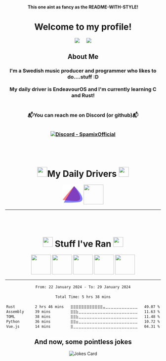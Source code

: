 <h4 align="center"> This one aint as fancy as the README-WITH-STYLE!</h4>




<h1 align="center">Welcome to my profile!</h1>


<div align="center"> 
    <img src="https://github-readme-stats.vercel.app/api?username=SpamixOfficial&theme=gruvbox&show_icons=true)](https://github.com/anuraghazra/github-readme-stats"/>
    &emsp;      
    <img src="https://streak-stats.demolab.com?user=SpamixOfficial&theme=gruvbox&hide_border=true&date_format=%5BY%20%5DM%20j&ring=C78E29&background=45%2C282828%2C0D5314"/>
</div>

<h2 align="center">About Me</h2>
<h3 align="center">

 I'm a Swedish music producer and programmer who likes to do....stuff :D
    <br><br>My daily driver is EndeavourOS and I'm currently learning C and Rust!
<h3>
<div align="center">
<br>
    📬You can reach me on Discord (or github)📬
<br><br>

[![Discord - SpamixOfficial](https://img.shields.io/badge/Discord-SpamixOfficial-7289da?style=for-the-badge&logo=discord&logoColor=FFFFFF)](https://discordapp.com/users/785088537824854046)
</div>
<br><br>

<h1 align="center">
    <img height="32" width="32" src="https://cdn.simpleicons.org/linux/white"/>My Daily Drivers
    <img height="32" width="32" src="https://cdn.simpleicons.org/linux/white"/>
</h1>
<div align="center">
    <img height=64 width=64 src="https://raw.githubusercontent.com/endeavouros-team/endeavouros-theming/master/EndeavourOS-icon.png">
    <img height="64" width="64" src="https://cdn.simpleicons.org/apple/#000000"/>
</div>
<hr>
<br><br>

<h1 align="center">
    <img height="32" width="32" src="https://cdn.simpleicons.org/linux/white"/>
    Stuff I've Ran
    <img height="32" width="32" src="https://cdn.simpleicons.org/linux/white"/>
</h1>

<div align="center">
    <img height="64" width="64" src="https://cdn.simpleicons.org/archlinux/1793D1"/>
    <img height="64" width="64" src="https://cdn.simpleicons.org/fedora/51A2DA"/> 
    <img height="64" width="64" src="https://cdn.simpleicons.org/linuxmint/87CF3E"/> 
    <img height="64" width="64" src="https://cdn.simpleicons.org/freebsd/#AB2B28"/>
    <img height="64" width="64" src="https://cdn.simpleicons.org/ubuntu/#E95420"/>
</div>
<hr>

<div align="center">
<!--START_SECTION:waka-->

```all_time
From: 22 January 2024 - To: 29 January 2024

Total Time: 5 hrs 38 mins

Rust         2 hrs 46 mins   ⣿⣿⣿⣿⣿⣿⣿⣿⣿⣿⣿⣿⣤⣀⣀⣀⣀⣀⣀⣀⣀⣀⣀⣀⣀   49.07 %
Assembly     39 mins         ⣿⣿⣷⣀⣀⣀⣀⣀⣀⣀⣀⣀⣀⣀⣀⣀⣀⣀⣀⣀⣀⣀⣀⣀⣀   11.63 %
TOML         38 mins         ⣿⣿⣷⣀⣀⣀⣀⣀⣀⣀⣀⣀⣀⣀⣀⣀⣀⣀⣀⣀⣀⣀⣀⣀⣀   11.48 %
Python       36 mins         ⣿⣿⣶⣀⣀⣀⣀⣀⣀⣀⣀⣀⣀⣀⣀⣀⣀⣀⣀⣀⣀⣀⣀⣀⣀   10.72 %
Vue.js       14 mins         ⣿⣀⣀⣀⣀⣀⣀⣀⣀⣀⣀⣀⣀⣀⣀⣀⣀⣀⣀⣀⣀⣀⣀⣀⣀   04.31 %
```

<!--END_SECTION:waka-->
</div>

<div align="center">
<h2>And now, some pointless jokes</h2>
    <img src="https://readme-jokes.vercel.app/api" alt="Jokes Card" />
</div>
